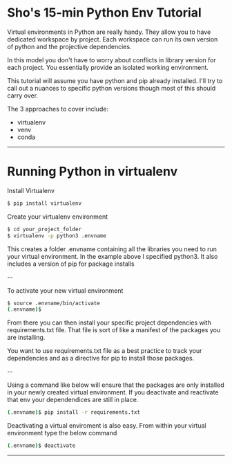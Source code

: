 # Sho's 15-min Python Env Tutorial

Virtual environments in Python are really handy. They allow you to have dedicated workspace by project. Each workspace can run its own version of python and the projective dependencies.

In this model you don't have to worry about conflicts in library version for each project. You essentially provide an isolated working environment.

This tutorial will assume you have python and pip already installed. I'll try to call out a nuances to specific python versions though most of this should carry over.

The 3 approaches to cover include:
- virtualenv
- venv
- conda

---

# Running Python in virtualenv

Install Virtualenv

```bash
$ pip install virtualenv
```

Create your virtualenv environment

```bash
$ cd your_project_folder
$ virtualenv -p python3 .envname
```

This creates a folder .envname containing all the libraries you need to run your virtual environment. In the example above I specified python3. It also includes a version of pip for package installs

--

To activate your new virtual environment

```bash
$ source .envname/bin/activate
(.envname)$
```
From there you can then install your specific project dependencies with requirements.txt file. That file is sort of like a manifest of the packages you are installing.

You want to use requirements.txt file as a best practice to track your dependencies and as a directive for pip to install those packages.

--

Using a command like below will ensure that the packages are only installed in your newly created virtual environment. If you deactivate and reactivate that env your dependendices are still in place.

```bash
(.envname)$ pip install -r requirements.txt
```

Deactivating a virtual enviroment is also easy. From within your virtual environment type the below command

```bash
(.envname)$ deactivate
```

---


